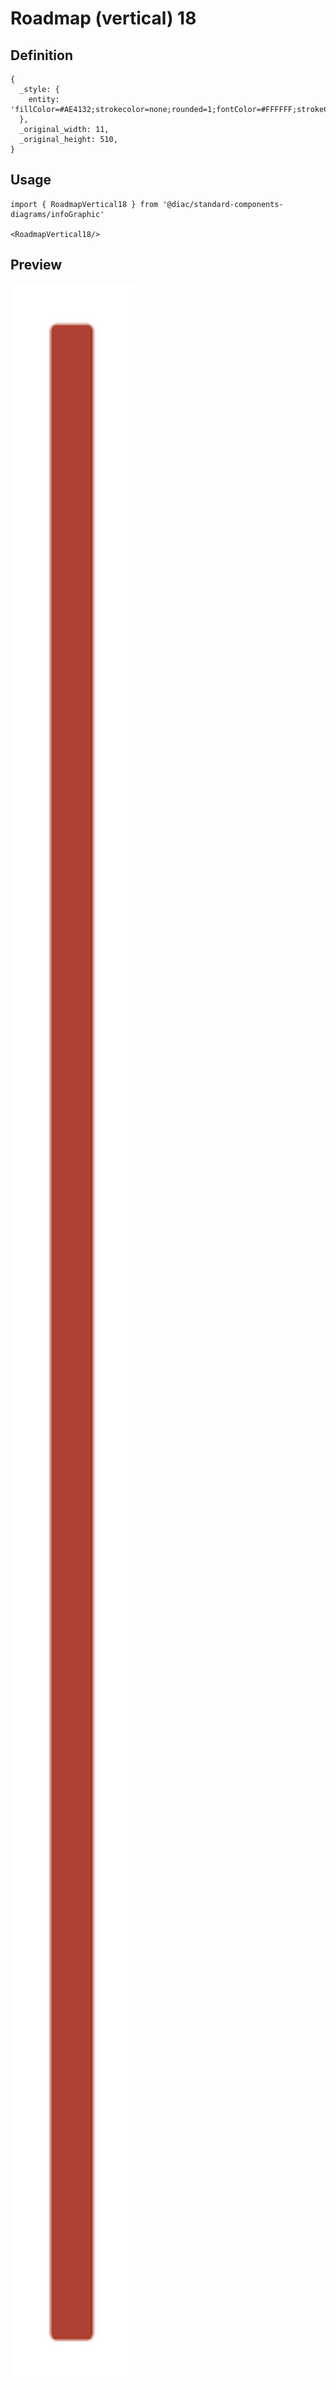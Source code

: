 # Roadmap (vertical) 18

## Definition

```
{
  _style: { 
    entity: 'fillColor=#AE4132;strokecolor=none;rounded=1;fontColor=#FFFFFF;strokeColor=none;fontStyle=1;fontSize=14;whiteSpace=wrap;html=1;',
  },
  _original_width: 11,
  _original_height: 510,
}
```

## Usage

```
import { RoadmapVertical18 } from '@diac/standard-components-diagrams/infoGraphic'

<RoadmapVertical18/>
```

## Preview

<img src="./roadmap-vertical-18.png" width="200"/>
